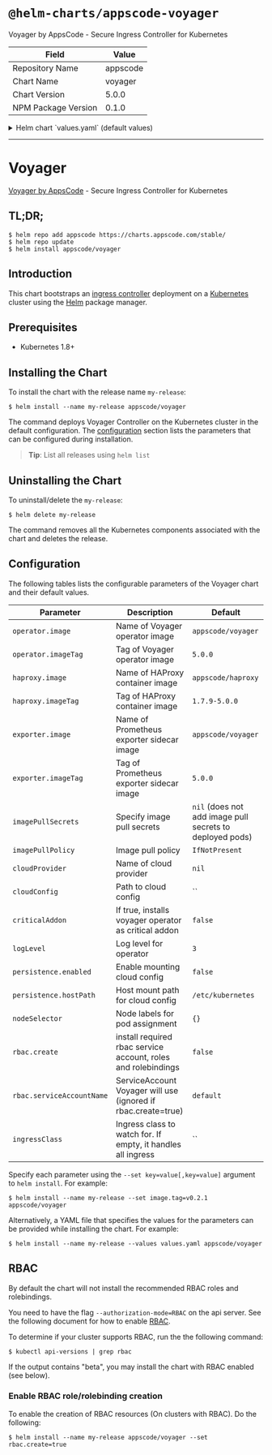 # `@helm-charts/appscode-voyager`

Voyager by AppsCode - Secure Ingress Controller for Kubernetes

| Field               | Value    |
| ------------------- | -------- |
| Repository Name     | appscode |
| Chart Name          | voyager  |
| Chart Version       | 5.0.0    |
| NPM Package Version | 0.1.0    |

<details>

<summary>Helm chart `values.yaml` (default values)</summary>

```yaml
##
## Voyager chart configuration
##
operator:
  image: appscode/voyager
  imageTag: 5.0.0
## Docker image containing HAProxy binary
haproxy:
  image: appscode/haproxy
  imageTag: 1.7.9-5.0.0
## Docker image containing Prometheus exporter
exporter:
  image: appscode/voyager
  imageTag: 5.0.0
## Optionally specify an array of imagePullSecrets.
## Secrets must be manually created in the namespace.
## ref: https://kubernetes.io/docs/concepts/containers/images/#specifying-imagepullsecrets-on-a-pod
##
# imagePullSecrets:
#   - name: myRegistryKeySecretName
## Specify a imagePullPolicy
## ref: http://kubernetes.io/docs/user-guide/images/#pre-pulling-images
##
imagePullPolicy: IfNotPresent
## Use cloud provider here.
cloudProvider:
## The path to the cloud provider configuration file. Empty string for no configuration file.
## ie. for azure use /etc/kubernetes/azure.json
cloudConfig: ''
## Installs voyager operator as critical addon
## https://kubernetes.io/docs/tasks/administer-cluster/guaranteed-scheduling-critical-addon-pods/
criticalAddon: false
## Log level for voyager
logLevel: 3
persistence:
  enabled: false
  hostPath: /etc/kubernetes

## Node labels for pod assignment
## Ref: https://kubernetes.io/docs/user-guide/node-selection/
##
nodeSelector: {}

## Install Default RBAC roles and bindings
rbac:
  ## If true, create & use RBAC resources
  create: false
  ## Ignored if rbac.create is true
  serviceAccountName: default

# this flag can be set to 'voyager' to handle only ingress
# with annotation kubernetes.io/ingress.class=voyager.
ingressClass:
```

</details>

---

# Voyager

[Voyager by AppsCode](https://github.com/appscode/voyager) - Secure Ingress Controller for Kubernetes

## TL;DR;

```console
$ helm repo add appscode https://charts.appscode.com/stable/
$ helm repo update
$ helm install appscode/voyager
```

## Introduction

This chart bootstraps an [ingress controller](https://github.com/appscode/voyager) deployment on a [Kubernetes](http://kubernetes.io) cluster using the [Helm](https://helm.sh) package manager.

## Prerequisites

- Kubernetes 1.8+

## Installing the Chart

To install the chart with the release name `my-release`:

```console
$ helm install --name my-release appscode/voyager
```

The command deploys Voyager Controller on the Kubernetes cluster in the default configuration. The [configuration](#configuration) section lists the parameters that can be configured during installation.

> **Tip**: List all releases using `helm list`

## Uninstalling the Chart

To uninstall/delete the `my-release`:

```console
$ helm delete my-release
```

The command removes all the Kubernetes components associated with the chart and deletes the release.

## Configuration

The following tables lists the configurable parameters of the Voyager chart and their default values.

| Parameter                 | Description                                                   | Default                                                  |
| ------------------------- | ------------------------------------------------------------- | -------------------------------------------------------- |
| `operator.image`          | Name of Voyager operator image                                | `appscode/voyager`                                       |
| `operator.imageTag`       | Tag of Voyager operator image                                 | `5.0.0`                                                  |
| `haproxy.image`           | Name of HAProxy container image                               | `appscode/haproxy`                                       |
| `haproxy.imageTag`        | Tag of HAProxy container image                                | `1.7.9-5.0.0`                                            |
| `exporter.image`          | Name of Prometheus exporter sidecar image                     | `appscode/voyager`                                       |
| `exporter.imageTag`       | Tag of Prometheus exporter sidecar image                      | `5.0.0`                                                  |
| `imagePullSecrets`        | Specify image pull secrets                                    | `nil` (does not add image pull secrets to deployed pods) |
| `imagePullPolicy`         | Image pull policy                                             | `IfNotPresent`                                           |
| `cloudProvider`           | Name of cloud provider                                        | `nil`                                                    |
| `cloudConfig`             | Path to cloud config                                          | ``                                                       |
| `criticalAddon`           | If true, installs voyager operator as critical addon          | `false`                                                  |
| `logLevel`                | Log level for operator                                        | `3`                                                      |
| `persistence.enabled`     | Enable mounting cloud config                                  | `false`                                                  |
| `persistence.hostPath`    | Host mount path for cloud config                              | `/etc/kubernetes`                                        |
| `nodeSelector`            | Node labels for pod assignment                                | `{}`                                                     |
| `rbac.create`             | install required rbac service account, roles and rolebindings | `false`                                                  |
| `rbac.serviceAccountName` | ServiceAccount Voyager will use (ignored if rbac.create=true) | `default`                                                |
| `ingressClass`            | Ingress class to watch for. If empty, it handles all ingress  | ``                                                       |

Specify each parameter using the `--set key=value[,key=value]` argument to `helm install`. For example:

```console
$ helm install --name my-release --set image.tag=v0.2.1 appscode/voyager
```

Alternatively, a YAML file that specifies the values for the parameters can be provided while
installing the chart. For example:

```console
$ helm install --name my-release --values values.yaml appscode/voyager
```

## RBAC

By default the chart will not install the recommended RBAC roles and rolebindings.

You need to have the flag `--authorization-mode=RBAC` on the api server. See the following document for how to enable [RBAC](https://kubernetes.io/docs/admin/authorization/rbac/).

To determine if your cluster supports RBAC, run the the following command:

```console
$ kubectl api-versions | grep rbac
```

If the output contains "beta", you may install the chart with RBAC enabled (see below).

### Enable RBAC role/rolebinding creation

To enable the creation of RBAC resources (On clusters with RBAC). Do the following:

```console
$ helm install --name my-release appscode/voyager --set rbac.create=true
```
